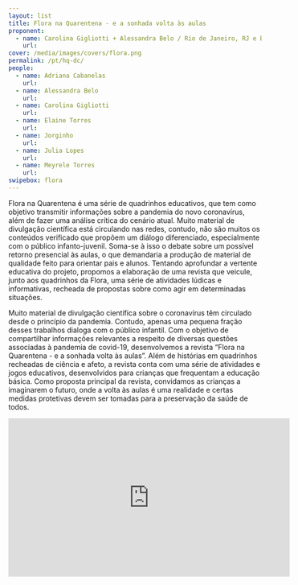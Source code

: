 ```yaml
---
layout: list
title: Flora na Quarentena - e a sonhada volta às aulas  
proponent:
  - name: Carolina Gigliotti + Alessandra Belo / Rio de Janeiro, RJ e Belo Horizonte, MG
    url: 
cover: /media/images/covers/flora.png
permalink: /pt/hq-dc/
people:
  - name: Adriana Cabanelas
    url: 
  - name: Alessandra Belo
    url: 
  - name: Carolina Gigliotti
    url: 
  - name: Elaine Torres
    url: 
  - name: Jorginho
    url: 
  - name: Julia Lopes
    url: 
  - name: Meyrele Torres
    url: 
swipebox: flora
---
```



Flora na Quarentena é uma série de quadrinhos educativos, que tem como objetivo transmitir informações sobre a pandemia do novo coronavírus, além de fazer uma análise crítica do cenário atual. Muito material de divulgação científica está circulando nas redes, contudo, não são muitos os conteúdos verificado que propõem um diálogo diferenciado, especialmente com o público infanto-juvenil. Soma-se à isso o debate sobre um possível retorno presencial às aulas, o que demandaria a produção de material de qualidade feito para orientar pais e alunos. Tentando aprofundar a vertente educativa do projeto, propomos a elaboração de uma revista que veicule, junto aos quadrinhos da Flora, uma série de atividades lúdicas e informativas, recheada de propostas sobre como agir em determinadas situações.

Muito material de divulgação científica sobre o coronavírus têm circulado desde o princípio da pandemia. Contudo, apenas uma pequena fração desses trabalhos dialoga com o público infantil. Com o objetivo de compartilhar informações relevantes a respeito de diversas questões associadas à pandemia de covid-19, desenvolvemos a revista “Flora na Quarentena - e a sonhada volta às aulas”. Além de histórias em quadrinhos recheadas de ciência e afeto, a revista conta com uma série de atividades e jogos educativos, desenvolvidos para crianças que frequentam a educação básica. Como proposta principal da revista, convidamos as crianças a imaginarem o futuro, onde a volta às aulas é uma realidade e certas medidas protetivas devem ser tomadas para a preservação da saúde de todos.


<iframe width="560" height="315" src="https://youtu.be/ipbD_AdRgO8" frameborder="0" allow="accelerometer; autoplay; encrypted-media; gyroscope; picture-in-picture" allowfullscreen></iframe>